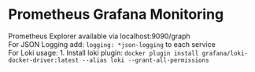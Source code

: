 # Prometheus Grafana Monitoring  

Prometheus Explorer available via localhost:9090/graph  
For JSON Logging add: `logging: *json-logging` to each service  
For Loki usage: 1. Install loki plugin: `docker plugin install grafana/loki-docker-driver:latest --alias loki --grant-all-permissions`  
